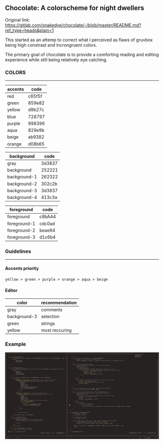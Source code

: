## Chocolate: A colorscheme for night dwellers

Original link: https://gitlab.com/snakedye/chocolate/-/blob/master/README.md?ref_type=heads&plain=1

This started as an attemp to correct what I perceived as flaws of gruvbox being 
high constrast and incrongruent colors.

The primary goal of chocolate is to provide a comforting reading and editing experience
while still being relatively eye catching.

### COLORS
<hr>

|	accents	|	code	|
|-----------|-----------|
|	red		|	c65f5f	|
|	green	|	859e82	|
|	yellow	|	d9b27c	|
|	blue	|	728797	|
|	purple	|	998396	|
|	aqua	|	829e9b	|
|	beige	|	ab9382	|
|	orange	|	d08b65	|


|	background		|	code	|
|-------------------|-----------|
|	gray			|	3d3837	|
|	background		|	252221	|
|	background-1	|	262322	|
|	background-2	|	302c2b	|
|	background-3	|	3d3837	|
|	background-4	|	413c3a	|


|	foreground		|	code	|
|-------------------|-----------|
|	foreground		|	c8bAA4	|
|	foreground-1	|	cdc0ad	|
|	foreground-2	|	beae94	|
|	foreground-3	|	d1c6b4	|


### Guidelines
<hr>

#### Accents priority

`yellow > green > purple > orange > aqua > beige`


#### Editor

|	color			|	recommendation			|
|-------------------|---------------------------|
|	gray			|	comments				|
|	background-3	|	selection				|
|	green			|	strings					|
|	yellow			|	most reccuring			|


### Example

![desktop](./desktop.png)
